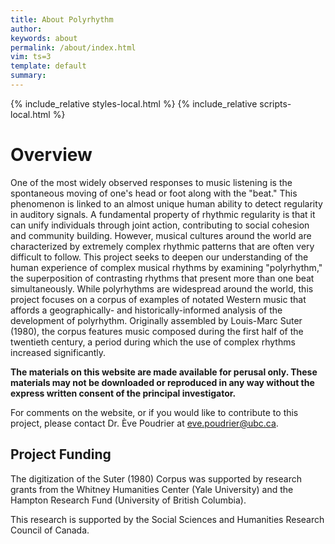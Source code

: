 ```yaml
---
title: About Polyrhythm
author: 
keywords: about
permalink: /about/index.html
vim: ts=3
template: default
summary: 
---
```


{% include_relative styles-local.html %}
{% include_relative scripts-local.html %}

# Overview #

One of the most widely observed responses to music listening is the spontaneous moving of one's head or foot along with the "beat." This phenomenon is linked to an almost unique human ability to detect regularity in auditory signals. A fundamental property of rhythmic regularity is that it can unify individuals through joint action, contributing to social cohesion and community building. However, musical cultures around the world are characterized by extremely complex rhythmic patterns that are often very difficult to follow. This project seeks to deepen our understanding of the human experience of complex musical rhythms by examining "polyrhythm," the superposition of contrasting rhythms that present more than one beat simultaneously. While polyrhythms are widespread around the world, this project focuses on a corpus of examples of notated Western music that affords a geographically- and historically-informed analysis of the development of polyrhythm. Originally assembled by Louis-Marc Suter (1980), the corpus features music composed during the first half of the twentieth century, a period during which the use of complex rhythms increased significantly.



**The materials on this website are made available for perusal only. These materials may not be downloaded or reproduced in any way without the express written consent of the principal investigator.**



For comments on the website, or if you would like to contribute to this project, please contact Dr. Ève Poudrier at <a target="_blank" href="mailto:eve.poudrier@ubc.ca">eve.poudrier@ubc.ca</a>.



## Project Funding ##

The digitization of the Suter (1980) Corpus was supported by research grants from the Whitney Humanities Center (Yale University) and the Hampton Research Fund (University of British Columbia).



This research is supported by the Social Sciences and Humanities Research Council of Canada.




